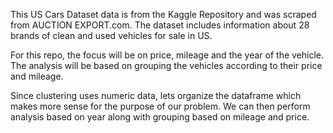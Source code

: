 This US Cars Dataset data is from the Kaggle Repository and was scraped from AUCTION EXPORT.com. The dataset includes information about 28 brands of clean and used vehicles for sale in US.

For this repo, the focus will be on price, mileage and the year of the vehicle. The analysis will be based on grouping the vehicles according to their price and mileage.

Since clustering uses numeric data, lets organize the dataframe which makes more sense for the purpose of our problem. We can then perform analysis based on year along with grouping based on mileage and price.